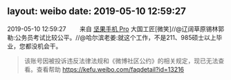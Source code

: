 layout: weibo
date: 2019-05-10 12:59:27
---
<meta name="referrer" content="no-referrer" />

2019-05-10 12:59:27  &nbsp;&nbsp;&nbsp;&nbsp;&nbsp;&nbsp; 来自 <a href="http://app.weibo.com/t/feed/Z4AgP" rel="nofollow">坚果手机 Pro</a>
大国工匠[微笑]//@辽阔草原锡林郭勒:公务员考试比较公平。//@哈尔滨老姜:就这个工作，不是211、985硕士以上毕业，您都没机会干。
>  该账号因被投诉违反法律法规和《微博社区公约》的相关规定，现已无法查看。查看帮助 https://kefu.weibo.com/faqdetail?id=13216
